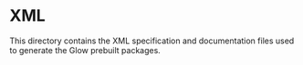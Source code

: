 XML
===

This directory contains the XML specification and documentation files used to generate the Glow prebuilt packages.